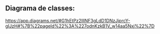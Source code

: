 ## Diagrama de classes: 
https://app.diagrams.net/#G1hEtPz2lllNF3gLdD1DNzJjprcY-gIJzH#%7B%22pageId%22%3A%227odnKzkB1V_w14aa5Nxj%22%7D
